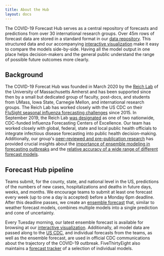 ```yaml
---
title: About the Hub
layout: docs
---
```


The COVID-19 Forecast Hub serves as a central repository of forecasts and predictions from over 30 international research groups. Over 45m rows of forecast data are stored in a standard format in our <a href="https://zoltardata.com/project/44" target="_blank">data repository</a>. This structured data and our accompanying <a href="https://reichlab.io/covid19-forecast-hub/" target="_blank">interactive visualization</a> make it easy to compare the models side-by-side. Having all the model output in one place helps decision-makers and the general public understand the range of possible future outcomes more clearly.  

## Background
The COVID-19 Forecat Hub was founded in March 2020 by the <a href="https://reichlab.io/" target="_blank">Reich Lab</a> of the University of Massachusetts Amherst and has been supported since then by a small but dedicated group of faculty, post-docs, and students from UMass, Iowa State, Carnegie Mellon, and international research groups. The Reich Lab has worked closely with the US CDC on their <a href="https://www.cdc.gov/flu/weekly/flusight/index.html" target="_blank">FluSight seasonal influenza forecasting challenges</a> since 2015. In September 2019, the Reich Lab <a href="https://www.umass.edu/newsoffice/article/cdc-designates-umass-amherst-flu" target="_blank">was designated</a> as one of two nationwide, CDC-funded Influenza Forecasting Centers of Excellence.  Our team has worked closely with global, federal, state and local public health officials to integrate infectious disease forecasting into public health decision-making. Additionally, our group's [peer-reviewed and pre-publication research](./research/) has provided crucial insights about the <a href="https://journals.plos.org/ploscompbiol/article?id=10.1371/journal.pcbi.1007486" target="_blank">importance of ensemble modeling in forecasting outbreaks</a> and the <a href="https://www.pnas.org/content/116/8/3146" target="_blank">relative accuracy of a wide range of different forecast models</a>.

## Forecast Hub pipeline
Teams submit, for the county, state, and national level in the US, predictions of the numbers of new cases, hospitalizations and deaths in future days, weeks, and months. We encourage teams to submit at least one forecast every week (up to one a day is accepted) before a Monday 6pm deadline. After this deadline passes, we create an [ensemble forecast](./ensemble/) that, similar to weather forecast models, combines multiple models into a single prediction and cone of uncertainty. 

Every Tuesday morning, our latest ensemble forecast is available for browsing at our <a href="https://reichlab.io/covid19-forecast-hub/" target="_blank">interactive visualization</a>.
Additionally, all model data are passed along to the <a href="https://www.cdc.gov/coronavirus/2019-ncov/covid-data/forecasting-us.html" target="_blank">US CDC</a>, and individual forecasts from the teams, as well as the ensemble forecast, are used in official CDC communications about the trajectory of the COVID-19 outbreak. FiveThirtyEight also maintains a <a href="https://projects.fivethirtyeight.com/covid-forecasts/" target="_blank">forecast tracker</a> of a selection of individual models. 